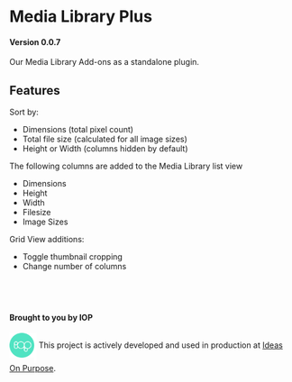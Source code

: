 # Media Library Plus

#### Version 0.0.7

Our Media Library Add-ons as a standalone plugin.

## Features

Sort by:

- Dimensions (total pixel count)
- Total file size (calculated for all image sizes)
- Height or Width (columns hidden by default)

The following columns are added to the Media Library list view

- Dimensions
- Height
- Width
- Filesize
- Image Sizes

Grid View additions:

- Toggle thumbnail cropping
- Change number of columns

## &nbsp;

#### Brought to you by IOP

<a href="https://www.ideasonpurpose.com"><img src="https://raw.githubusercontent.com/ideasonpurpose/ideasonpurpose/master/IOP_monogram_circle_512x512_mint.png" height="44" align="top" alt="IOP Logo"></a><img src="https://raw.githubusercontent.com/ideasonpurpose/ideasonpurpose/master/spacer.png" align="middle" width="4" height="54"> This project is actively developed and used in production at <a href="https://www.ideasonpurpose.com">Ideas On Purpose</a>.

<!-- END IOP CREDIT BLURB -->

[dfe]: https://developer.wordpress.org/apis/wp-config-php/#disable-the-plugin-and-theme-file-editor
